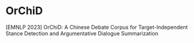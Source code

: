 # OrChiD
[EMNLP 2023] OrChiD: A Chinese Debate Corpus for Target-Independent Stance Detection and Argumentative Dialogue Summarization

